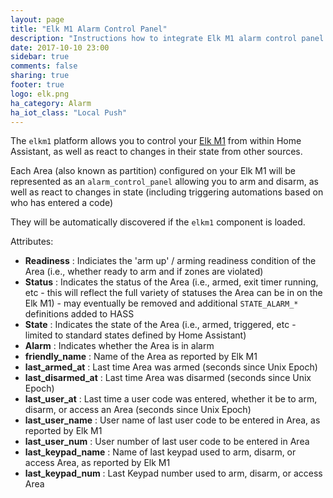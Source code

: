 ```yaml
---
layout: page
title: "Elk M1 Alarm Control Panel"
description: "Instructions how to integrate Elk M1 alarm control panel into Home Assistant."
date: 2017-10-10 23:00
sidebar: true
comments: false
sharing: true
footer: true
logo: elk.png
ha_category: Alarm
ha_iot_class: "Local Push"
---
```


The `elkm1` platform allows you to control your [Elk M1](https://www.elkproducts.com/m1_controls.html) from within Home Assistant, as well as react to changes in their state from other sources.

Each Area (also known as partition) configured on your Elk M1 will be represented as an `alarm_control_panel` allowing you to arm and disarm, as well as react to changes in state (including triggering automations based on who has entered a code)

They will be automatically discovered if the `elkm1` component is loaded.

Attributes:

- **Readiness** : Indiciates the 'arm up' / arming readiness condition of the Area (i.e., whether ready to arm and if zones are violated)
- **Status** : Indicates the status of the Area (i.e., armed, exit timer running, etc - this will reflect the full variety of statuses the Area can be in on the Elk M1) - may eventually be removed and additional `STATE_ALARM_*` definitions added to HASS
- **State** : Indicates the state of the Area (i.e., armed, triggered, etc - limited to standard states defined by Home Assistant)
- **Alarm** : Indicates whether the Area is in alarm
- **friendly_name** : Name of the Area as reported by Elk M1
- **last_armed_at** : Last time Area was armed (seconds since Unix Epoch)
- **last_disarmed_at** : Last time Area was disarmed (seconds since Unix Epoch)
- **last_user_at** : Last time a user code was entered, whether it be to arm, disarm, or access an Area (seconds since Unix Epoch)
- **last_user_name** : User name of last user code to be entered in Area, as reported by Elk M1
- **last_user_num** : User number of last user code to be entered in Area
- **last_keypad_name** : Name of last keypad used to arm, disarm, or access Area, as reported by Elk M1
- **last_keypad_num** : Last Keypad number used to arm, disarm, or access Area
